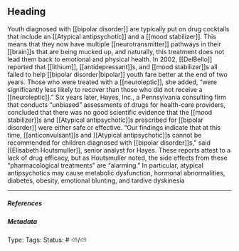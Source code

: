 ## Heading # 

Youth diagnosed with [[bipolar disorder]] are typically put on drug cocktails that include an [[Atypical antipsychotic]] and a [[mood stabilizer]]. This means that they now have multiple [[neurotransmitter]] pathways in their [[brain]]s that are being mucked up, and naturally, this treatment does not lead them back to emotional and physical health. In 2002, [[DelBello]] reported that [[lithium]], [[antidepressant]]s, and [[mood stabilizer]]s all failed to help [[bipolar disorder|bipolar]] youth fare better at the end of two years. Those who were treated with a [[neuroleptic]], she added, “were significantly less likely to recover than those who did not receive a [[neuroleptic]].” Six years later, Hayes, Inc., a Pennsylvania consulting firm that conducts “unbiased” assessments of drugs for health-care providers, concluded that there was no good scientific evidence that the [[mood stabilizer]]s and [[Atypical antipsychotic]]s prescribed for [[bipolar disorder]] were either safe or effective. “Our findings indicate that at this time, [[anticonvulsant]]s and [[Atypical antipsychotic]]s cannot be recommended for children diagnosed with [[bipolar disorder]]s,” said [[Elisabeth Houtsmuller]], senior analyst for Hayes. These reports attest to a lack of drug efficacy, but as Houtsmuller noted, the side effects from these “pharmacological treatments” are “alarming.” In particular, atypical antipsychotics may cause metabolic dysfunction, hormonal abnormalities, diabetes, obesity, emotional blunting, and tardive dyskinesia

___

##### References



##### Metadata

Type: 
Tags:
Status: # ⛅️/⛅️